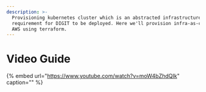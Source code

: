 ```yaml
---
description: >-
  Provisioning kubernetes cluster which is an abstracted infrastructure
  requirement for DIGIT to be deployed. Here we'll provision infra-as-code on
  AWS using terraform.
---
```


# Video Guide

{% embed url="https://www.youtube.com/watch?v=moW4bZhdQIk" caption="" %}

